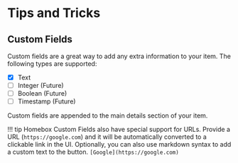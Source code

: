 # Tips and Tricks

## Custom Fields

Custom fields are a great way to add any extra information to your item. The following types are supported:

- [x] Text
- [ ] Integer (Future)
- [ ] Boolean (Future)
- [ ] Timestamp (Future)

Custom fields are appended to the main details section of your item.

!!! tip
    Homebox Custom Fields also have special support for URLs. Provide a URL (`https://google.com`) and it will be automatically converted to a clickable link in the UI. Optionally, you can also use markdown syntax to add a custom text to the button. `[Google](https://google.com)`

